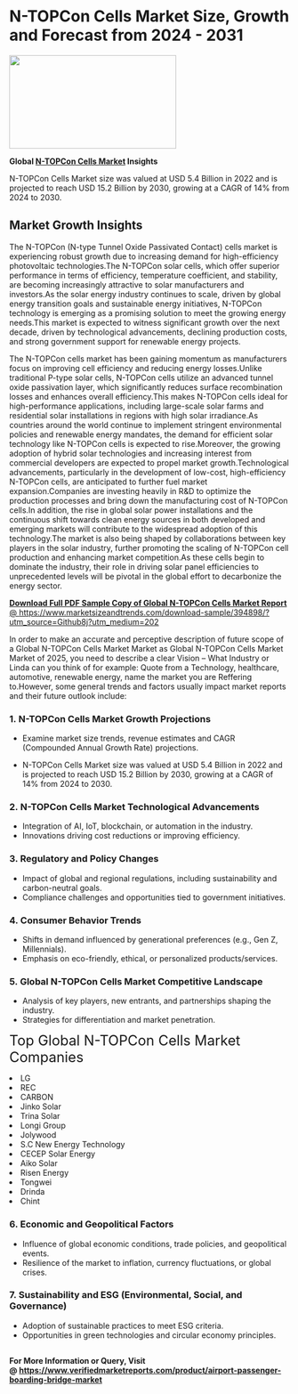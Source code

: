 <H1>N-TOPCon Cells Market Size, Growth and Forecast from 2024 - 2031</H1><img class="aligncenter size-medium wp-image-584254" src="https://thirdeyenews.in/wp-content/uploads/2024/09/Global-Market-Research-300x168.jpeg" alt="" width="300" height="168" /><p><strong>Global&nbsp;<a href="https://www.marketsizeandtrends.com/download-sample/394898/?utm_source=Github8j?utm_medium=202">N-TOPCon Cells Market</a> Insights</strong></p><p>N-TOPCon Cells Market size was valued at USD 5.4 Billion in 2022 and is projected to reach USD 15.2 Billion by 2030, growing at a CAGR of 14% from 2024 to 2030.</p><p><h2>Market Growth Insights</h2> <p>The N-TOPCon (N-type Tunnel Oxide Passivated Contact) cells market is experiencing robust growth due to increasing demand for high-efficiency photovoltaic technologies.The N-TOPCon solar cells, which offer superior performance in terms of efficiency, temperature coefficient, and stability, are becoming increasingly attractive to solar manufacturers and investors.As the solar energy industry continues to scale, driven by global energy transition goals and sustainable energy initiatives, N-TOPCon technology is emerging as a promising solution to meet the growing energy needs.This market is expected to witness significant growth over the next decade, driven by technological advancements, declining production costs, and strong government support for renewable energy projects.</p> <p><a href="#sample"></a></p> <p>The N-TOPCon cells market has been gaining momentum as manufacturers focus on improving cell efficiency and reducing energy losses.Unlike traditional P-type solar cells, N-TOPCon cells utilize an advanced tunnel oxide passivation layer, which significantly reduces surface recombination losses and enhances overall efficiency.This makes N-TOPCon cells ideal for high-performance applications, including large-scale solar farms and residential solar installations in regions with high solar irradiance.As countries around the world continue to implement stringent environmental policies and renewable energy mandates, the demand for efficient solar technology like N-TOPCon cells is expected to rise.Moreover, the growing adoption of hybrid solar technologies and increasing interest from commercial developers are expected to propel market growth.Technological advancements, particularly in the development of low-cost, high-efficiency N-TOPCon cells, are anticipated to further fuel market expansion.Companies are investing heavily in R&D to optimize the production processes and bring down the manufacturing cost of N-TOPCon cells.In addition, the rise in global solar power installations and the continuous shift towards clean energy sources in both developed and emerging markets will contribute to the widespread adoption of this technology.The market is also being shaped by collaborations between key players in the solar industry, further promoting the scaling of N-TOPCon cell production and enhancing market competition.As these cells begin to dominate the industry, their role in driving solar panel efficiencies to unprecedented levels will be pivotal in the global effort to decarbonize the energy sector.</p> <p><a href="#more"></p><p><span class=""><strong>Download Full PDF Sample Copy of Global N-TOPCon Cells Market Report</strong> @ <a href="https://www.marketsizeandtrends.com/download-sample/394898/?utm_source=Github8j?utm_medium=202" target="_blank">https://www.marketsizeandtrends.com/download-sample/394898/?utm_source=Github8j?utm_medium=202</a></span></p><p>In order to make an accurate and perceptive description of future scope of a Global&nbsp;N-TOPCon Cells Market Market as Global&nbsp;N-TOPCon Cells Market Market of 2025, you need to describe a clear Vision &ndash; What Industry or Linda can you think of for example: Quote from a Technology, healthcare, automotive, renewable energy, name the market you are Reffering to.However, some general trends and factors usually impact market reports and their future outlook include:</p><h3>1.&nbsp;<strong>N-TOPCon Cells Market Growth Projections</strong></h3><ul><li>Examine market size trends, revenue estimates and CAGR (Compounded Annual Growth Rate) projections.</li><li><p>N-TOPCon Cells Market size was valued at USD 5.4 Billion in 2022 and is projected to reach USD 15.2 Billion by 2030, growing at a CAGR of 14% from 2024 to 2030.</p></li></ul><h3>2.&nbsp;<strong>N-TOPCon Cells Market Technological Advancements</strong></h3><ul><li>Integration of AI, IoT, blockchain, or automation in the industry.</li><li>Innovations driving cost reductions or improving efficiency.</li></ul><h3>3.&nbsp;<strong>Regulatory and Policy Changes</strong></h3><ul><li>Impact of global and regional regulations, including sustainability and carbon-neutral goals.</li><li>Compliance challenges and opportunities tied to government initiatives.</li></ul><h3>4.&nbsp;<strong>Consumer Behavior Trends</strong></h3><ul><li>Shifts in demand influenced by generational preferences (e.g., Gen Z, Millennials).</li><li>Emphasis on eco-friendly, ethical, or personalized products/services.</li></ul><h3>5.&nbsp;<strong>Global N-TOPCon Cells Market Competitive Landscape</strong></h3><ul><li>Analysis of key players, new entrants, and partnerships shaping the industry.</li><li>Strategies for differentiation and market penetration.</li></ul><p data-pm-slice="1 1 []"><span style="color: inherit; font-family: inherit; font-size: 25px;">Top Global N-TOPCon Cells Market Companies</span></p><div class="" data-test-id=""><p><li>LG</li><li> REC</li><li> CARBON</li><li> Jinko Solar</li><li> Trina Solar</li><li> Longi Group</li><li> Jolywood</li><li> S.C New Energy Technology</li><li> CECEP Solar Energy</li><li> Aiko Solar</li><li> Risen Energy</li><li> Tongwei</li><li> Drinda</li><li> Chint</li></p></div><h3>6.&nbsp;<strong>Economic and Geopolitical Factors</strong></h3><ul><li>Influence of global economic conditions, trade policies, and geopolitical events.</li><li>Resilience of the market to inflation, currency fluctuations, or global crises.</li></ul><h3>7.&nbsp;<strong>Sustainability and ESG (Environmental, Social, and Governance)</strong></h3><ul><li>Adoption of sustainable practices to meet ESG criteria.</li><li>Opportunities in green technologies and circular economy principles.</li></ul><h2><strong style="font-size: 14px;">For More Information or Query, Visit @&nbsp;</strong><a style="background-color: #ffffff; font-size: 14px;" href="https://www.marketsizeandtrends.com/report/n-topcon-cells-market/" target="_blank">https://www.verifiedmarketreports.com/product/airport-passenger-boarding-bridge-market</a></h2>